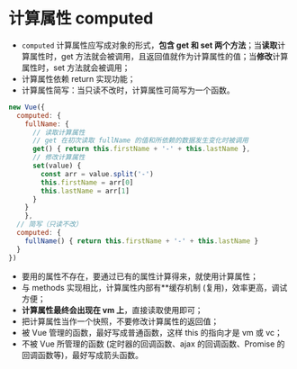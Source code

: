 # 计算属性 computed

* `computed` 计算属性应写成对象的形式，**包含 get 和 set 两个方法**；当**读取**计算属性时，get 方法就会被调用，且返回值就作为计算属性的值；当**修改**计算属性时，set 方法就会被调用；
* 计算属性依赖 return 实现功能；
* 计算属性简写：当只读不改时，计算属性可简写为一个函数。

```javascript
new Vue({
  computed: {
    fullName: {
      // 读取计算属性
      // get 在初次读取 fullName 的值和所依赖的数据发生变化时被调用
      get() { return this.firstName + '-' + this.lastName },
      // 修改计算属性
      set(value) {
        const arr = value.split('-')
        this.firstName = arr[0]
        this.lastName = arr[1]
      }
    }
	},
  // 简写（只读不改）
  computed: {
    fullName() { return this.firstName + '-' + this.lastName }
  }
})
```

* 要用的属性不存在，要通过已有的属性计算得来，就使用计算属性；
* 与 methods 实现相比，计算属性内部有**缓存机制 (复用)，效率更高，调试方便；
* **计算属性最终会出现在 vm 上**，直接读取使用即可；
* 把计算属性当作一个快照，不要修改计算属性的返回值；
* 被 Vue 管理的函数，最好写成普通函数，这样 this 的指向才是 vm 或 vc；
* 不被 Vue 所管理的函数 (定时器的回调函数、ajax 的回调函数、Promise 的回调函数等)，最好写成箭头函数。


